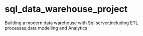 # sql_data_warehouse_project
Building a modern data warehouse with Sql server,including ETL processes,data modelling and Analytics
